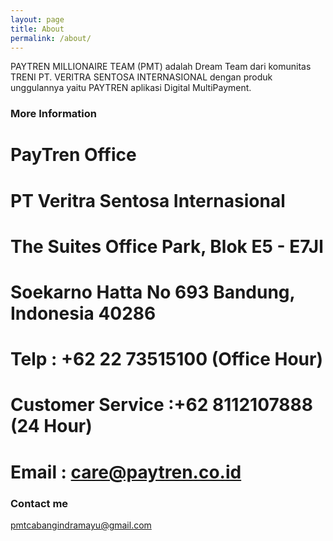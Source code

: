 ```yaml
---
layout: page
title: About
permalink: /about/
---
```


PAYTREN MILLIONAIRE TEAM (PMT) adalah Dream Team dari komunitas TRENI PT. VERITRA SENTOSA INTERNASIONAL dengan produk unggulannya yaitu PAYTREN aplikasi Digital MultiPayment.

### More Information

# PayTren Office
# PT Veritra Sentosa Internasional
# The Suites Office Park, Blok E5 - E7Jl 
# Soekarno Hatta No 693 Bandung, Indonesia 40286
# Telp : +62 22 73515100 (Office Hour)
# Customer Service :+62 8112107888 (24 Hour)
# Email : care@paytren.co.id

### Contact me

[pmtcabangindramayu@gmail.com](pmtcabangindramayu@gmail.com)
